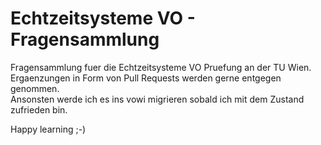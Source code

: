 # Echtzeitsysteme VO - Fragensammlung

Fragensammlung fuer die Echtzeitsysteme VO Pruefung an der TU Wien.  
Ergaenzungen in Form von Pull Requests werden gerne entgegen genommen.  
Ansonsten werde ich es ins vowi migrieren sobald ich mit dem Zustand zufrieden bin.

Happy learning ;-)
